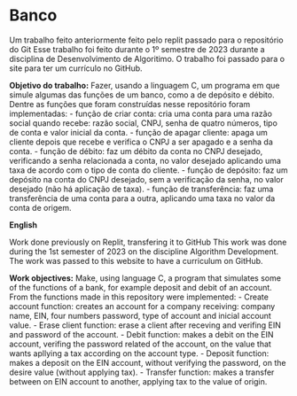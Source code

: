 # Banco
Um trabalho feito anteriormente feito pelo replit passado para o repositório do Git 
Esse trabalho foi feito durante o 1º semestre de 2023 durante a disciplina de Desenvolvimento de Algoritimo. O trabalho foi passado para o site para ter um currículo no GitHub.

**Objetivo do trabalho:**
  Fazer, usando a linguagem C, um programa em que simule algumas das funções de um banco, como a de depósito e débito.
  Dentre as funções que foram construídas nesse repositório foram implementadas:
    - função de criar conta: cria uma conta para uma razão social quando recebe: razão social, CNPJ, senha de quatro números, tipo de conta e valor inicial da conta.
    - função de apagar cliente: apaga um cliente depois que recebe e verifica o CNPJ a ser apagado e a senha da conta.
    - função de débito: faz um débito da conta no CNPJ desejado, verificando a senha relacionada a conta, no valor desejado aplicando uma taxa de acordo com o tipo de conta do cliente.
    - função de depósito: faz um depósito na conta do CNPJ desejado, sem a verificação da senha, no valor desejado (não há aplicação de taxa).
    - função de transferência: faz uma transferência de uma conta para a outra, aplicando uma taxa no valor da conta de origem.

**English**

Work done previously on Replit, transfering it to GitHub
This work was done during the 1st semester of 2023 on the discipline Algorithm Development. The work was passed to this website to have a curriculum on GitHub.

**Work objectives:**
  Make, using language C, a program that simulates some of the functions of a bank, for example deposit and debit of an account.
  From the functions made in this repository were implemented:
    - Create account function: creates an account for a company receiving: company name, EIN, four numbers password, type of account and inicial account value.
    - Erase client function: erase a client after receving and verifing EIN and password of the account.
    - Debit function: makes a debit on the EIN account, verifing the password related of the account, on the value that wants apllying a tax according on the account type.
    - Deposit function: makes a deposit on the EIN account, without verifying the password, on the desire value (without applying tax).
    - Transfer function: makes a transfer between on EIN account to another, applying tax to the value of origin.
